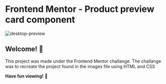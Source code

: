 # Frontend Mentor - Product preview card component

![desktop-preview](https://user-images.githubusercontent.com/82136584/193612187-3462d1d2-022f-4776-9e78-6ca76f6eb779.jpg)


## Welcome! 👋

This project was made under the Frontend Mentor challange. The challange was to recreate the project found in the images file using HTML and CSS

**Have fun viewing!** 🚀
